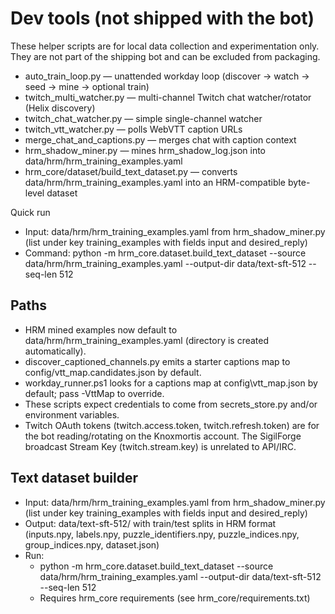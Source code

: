 # Dev tools (not shipped with the bot)

These helper scripts are for local data collection and experimentation only. They are not part of the shipping bot and can be excluded from packaging.

- auto_train_loop.py — unattended workday loop (discover → watch → seed → mine → optional train)
- twitch_multi_watcher.py — multi-channel Twitch chat watcher/rotator (Helix discovery)
- twitch_chat_watcher.py — simple single-channel watcher
- twitch_vtt_watcher.py — polls WebVTT caption URLs
- merge_chat_and_captions.py — merges chat with caption context
- hrm_shadow_miner.py — mines hrm_shadow_log.json into data/hrm/hrm_training_examples.yaml
- hrm_core/dataset/build_text_dataset.py — converts data/hrm/hrm_training_examples.yaml into an HRM-compatible byte-level dataset

Quick run

- Input: data/hrm/hrm_training_examples.yaml from hrm_shadow_miner.py (list under key training_examples with fields input and desired_reply)
- Command: python -m hrm_core.dataset.build_text_dataset --source data/hrm/hrm_training_examples.yaml --output-dir data/text-sft-512 --seq-len 512


## Paths

- HRM mined examples now default to data/hrm/hrm_training_examples.yaml (directory is created automatically).
- discover_captioned_channels.py emits a starter captions map to config/vtt_map.candidates.json by default.
- workday_runner.ps1 looks for a captions map at config\vtt_map.json by default; pass -VttMap to override.
- These scripts expect credentials to come from secrets_store.py and/or environment variables.
- Twitch OAuth tokens (twitch.access.token, twitch.refresh.token) are for the bot reading/rotating on the Knoxmortis account. The SigilForge broadcast Stream Key (twitch.stream.key) is unrelated to API/IRC.

## Text dataset builder

- Input: data/hrm/hrm_training_examples.yaml from hrm_shadow_miner.py (list under key training_examples with fields input and desired_reply)
- Output: data/text-sft-512/ with train/test splits in HRM format (inputs.npy, labels.npy, puzzle_identifiers.npy, puzzle_indices.npy, group_indices.npy, dataset.json)
- Run:
  - python -m hrm_core.dataset.build_text_dataset --source data/hrm/hrm_training_examples.yaml --output-dir data/text-sft-512 --seq-len 512
  - Requires hrm_core requirements (see hrm_core/requirements.txt)
